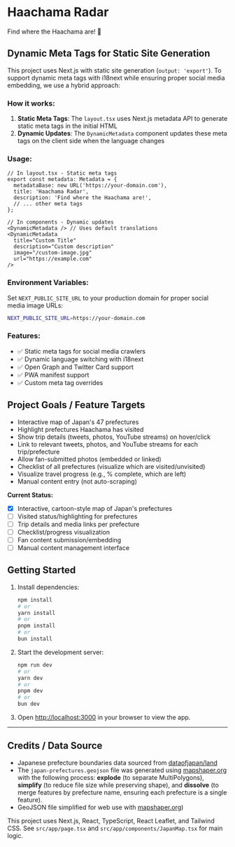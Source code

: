 # Haachama Radar

Find where the Haachama are! 🗾

## Dynamic Meta Tags for Static Site Generation

This project uses Next.js with static site generation (`output: 'export'`). To support dynamic meta tags with i18next while ensuring proper social media embedding, we use a hybrid approach:

### How it works:

1. **Static Meta Tags**: The `layout.tsx` uses Next.js metadata API to generate static meta tags in the initial HTML
2. **Dynamic Updates**: The `DynamicMetadata` component updates these meta tags on the client side when the language changes

### Usage:

```tsx
// In layout.tsx - Static meta tags
export const metadata: Metadata = {
  metadataBase: new URL('https://your-domain.com'),
  title: 'Haachama Radar',
  description: 'Find where the Haachama are!',
  // ... other meta tags
};

// In components - Dynamic updates
<DynamicMetadata /> // Uses default translations
<DynamicMetadata 
  title="Custom Title"
  description="Custom description"
  image="/custom-image.jpg"
  url="https://example.com"
/>
```

### Environment Variables:

Set `NEXT_PUBLIC_SITE_URL` to your production domain for proper social media image URLs:

```bash
NEXT_PUBLIC_SITE_URL=https://your-domain.com
```

### Features:

- ✅ Static meta tags for social media crawlers
- ✅ Dynamic language switching with i18next
- ✅ Open Graph and Twitter Card support
- ✅ PWA manifest support
- ✅ Custom meta tag overrides

## Project Goals / Feature Targets

- Interactive map of Japan's 47 prefectures
- Highlight prefectures Haachama has visited
- Show trip details (tweets, photos, YouTube streams) on hover/click
- Link to relevant tweets, photos, and YouTube streams for each trip/prefecture
- Allow fan-submitted photos (embedded or linked)
- Checklist of all prefectures (visualize which are visited/unvisited)
- Visualize travel progress (e.g., % complete, which are left)
- Manual content entry (not auto-scraping)

**Current Status:**

- [x] Interactive, cartoon-style map of Japan's prefectures
- [ ] Visited status/highlighting for prefectures
- [ ] Trip details and media links per prefecture
- [ ] Checklist/progress visualization
- [ ] Fan content submission/embedding
- [ ] Manual content management interface

## Getting Started

1. Install dependencies:

   ```bash
   npm install
   # or
   yarn install
   # or
   pnpm install
   # or
   bun install
   ```

2. Start the development server:

   ```bash
   npm run dev
   # or
   yarn dev
   # or
   pnpm dev
   # or
   bun dev
   ```

3. Open [http://localhost:3000](http://localhost:3000) in your browser to view the app.

---

## Credits / Data Source

- Japanese prefecture boundaries data sourced from [dataofjapan/land](https://github.com/dataofjapan/land/blob/master/japan.geojson)
- The `japan-prefectures.geojson` file was generated using [mapshaper.org](https://mapshaper.org/) with the following process: **explode** (to separate MultiPolygons), **simplify** (to reduce file size while preserving shape), and **dissolve** (to merge features by prefecture name, ensuring each prefecture is a single feature).
- GeoJSON file simplified for web use with [mapshaper.org](https://mapshaper.org/))

This project uses Next.js, React, TypeScript, React Leaflet, and Tailwind CSS. See `src/app/page.tsx` and `src/app/components/JapanMap.tsx` for main logic.
